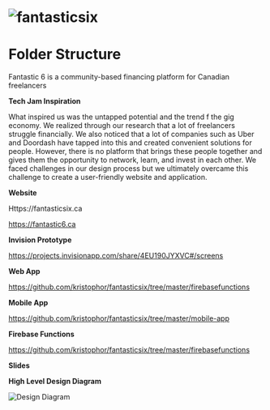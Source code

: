 # ![fantasticsix](https://fantasticsix.ca/fantasixlogo.png)

# Folder Structure

Fantastic 6 is a community-based financing platform for Canadian freelancers

**Tech Jam Inspiration**

What inspired us was the untapped potential and the trend f the gig economy. We realized through our research that a lot of freelancers struggle financially. We also noticed that a lot of companies such as Uber and Doordash have tapped into this and created convenient solutions for people. However, there is no platform that brings these people together and gives them the opportunity to network, learn, and invest in each other. We faced challenges in our design process but we ultimately overcame this challenge to create a user-friendly website and application.

**Website**

Https://fantasticsix.ca

https://fantastic6.ca

**Invision Prototype**

https://projects.invisionapp.com/share/4EU190JYXVC#/screens



**Web App**

https://github.com/kristophor/fantasticsix/tree/master/firebasefunctions

**Mobile App**

https://github.com/kristophor/fantasticsix/tree/master/mobile-app

**Firebase Functions**

https://github.com/kristophor/fantasticsix/tree/master/firebasefunctions



**Slides**



**High Level Design Diagram**

![Design Diagram](https://fantasticsix.ca/fantastic_infra.png)